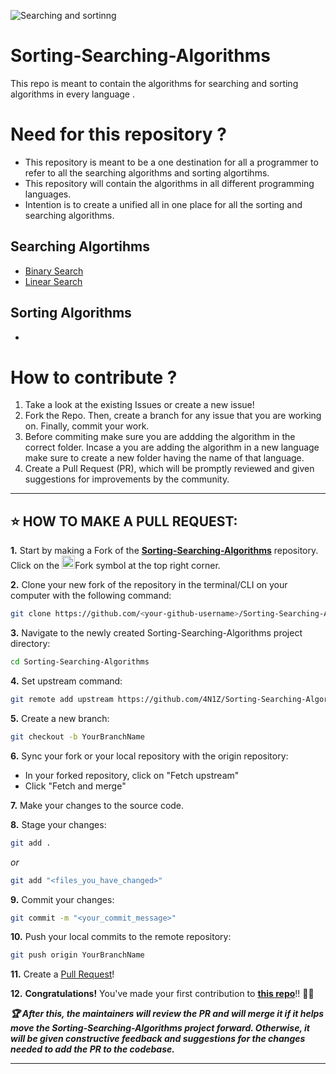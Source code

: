 ![Searching and sortinng](https://user-images.githubusercontent.com/91843271/191082254-748a2062-70a5-41b5-80fa-ed0d8681ecb4.png)

# Sorting-Searching-Algorithms


This repo is meant to contain the algorithms for searching and sorting algorithms in every language .


# Need for this repository ? 
- This repository is meant to be a one destination for all a programmer to refer to all the searching algorithms and sorting algortihms. 
- This repository will contain the algorithms in all different programming languages.
- Intention is to create a unified all in one place for all the sorting and searching algorithms.


## Searching Algortihms
- [Binary Search](https://github.com/4N1Z/Sorting-Searching-Algorithms/tree/main/Searching/Binary-Search)
- [Linear Search](https://github.com/4N1Z/Sorting-Searching-Algorithms/tree/main/Searching/Linear-Search)

## Sorting Algorithms
-

# How to contribute ?

1. Take a look at the existing Issues or create a new issue! 
2. Fork the Repo. Then, create a branch for any issue that you are working on. Finally, commit your work.
3. Before commiting make sure you are addding the algorithm in the correct folder. Incase a you are adding the algorithm in a new language make sure to create a new folder having the name of that language. 
4. Create a Pull Request (PR), which will be promptly reviewed and given suggestions for improvements by the community.

---

## ⭐ HOW TO MAKE A PULL REQUEST:

**1.** Start by making a Fork of the [**Sorting-Searching-Algorithms**](https://github.com/AnirudhDaya/Sorting-Searching-Algorithms) repository. Click on the <a href="https://github.com/4N1Z/Sorting-Searching-Algorithms/fork"><img src="https://i.imgur.com/G4z1kEe.png" height="21" width="21"></a>Fork symbol at the top right corner.

**2.** Clone your new fork of the repository in the terminal/CLI on your computer with the following command:

```bash
git clone https://github.com/<your-github-username>/Sorting-Searching-Algorithms
```

**3.** Navigate to the newly created Sorting-Searching-Algorithms project directory:

```bash
cd Sorting-Searching-Algorithms
```

**4.** Set upstream command:

```bash
git remote add upstream https://github.com/4N1Z/Sorting-Searching-Algorithms.git
```

**5.** Create a new branch:

```bash
git checkout -b YourBranchName
```

**6.** Sync your fork or your local repository with the origin repository:

- In your forked repository, click on "Fetch upstream"
- Click "Fetch and merge"

**7.** Make your changes to the source code.

**8.** Stage your changes:

```bash
git add .
```

_or_

```bash
git add "<files_you_have_changed>"
```

**9.** Commit your changes:

```bash
git commit -m "<your_commit_message>"
```

**10.** Push your local commits to the remote repository:

```bash
git push origin YourBranchName
```

**11.** Create a [Pull Request](https://help.github.com/en/github/collaborating-with-issues-and-pull-requests/creating-a-pull-request)!

**12.** **Congratulations!** You've made your first contribution to [**this repo**](https://github.com/4N1Z/Sorting-Searching-Algorithms)!! 🙌🏼

**_:trophy: After this, the maintainers will review the PR and will merge it if it helps move the Sorting-Searching-Algorithms project forward. Otherwise, it will be given constructive feedback and suggestions for the changes needed to add the PR to the codebase._**

---
